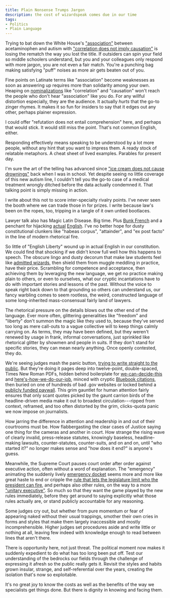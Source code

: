 ```yaml
---
title: Plain Nonsense Trumps Jargon
description: the cost of wizardspeak comes due in our time
tags:
- Politics
- Plain Language
---
```


Trying to bat down the White House's ["association"](https://www.whitehouse.gov/articles/2025/09/fact-evidence-suggests-link-between-acetaminophen-autism/) between acetaminophen and autism with ["correlation does not imply causation"](https://en.wikipedia.org/wiki/Correlation_does_not_imply_causation) is losing the rematch the way you lost the title.  If outsiders can spin your field so middle schoolers understand, but you and your colleagues only respond with more jargon, you are not even a fair match.  You're a punching bag making satisfying "puff" noises as more air gets beaten out of you.

Fine points on Latinate terms like "association" become weaknesses as soon as answering up requires more than solidarity among your own.  Heaping on [nominalizations](https://en.wikipedia.org/wiki/Nominalization) like "correlation" and "causation" won't reach the people who don't hear "association" like you do.  For any willful distortion especially, they are the audience.  It actually _hurts_ that the go-to zinger rhymes. It makes it so fun for insiders to say that it edges out any other, perhaps plainer expression.

I could offer "refutation does not entail comprehension" here, and perhaps that would stick.  It would still miss the point.  That's not common English, either.

Responding effectively means speaking to be understood by a lot more people, without any hint that you want to impress them.  A ready stock of relatable metaphors.  A cheat sheet of lived examples.  Parables for present day.

I'm sure the art of the telling has advanced since ["ice cream does not cause drownings"](https://www.msn.com/en-us/news/technology/more-ice-cream-sold-more-drownings-why/ar-AA1HihPI) back when I was in school.  Yet despite seeing no little coverage of this new autism line, I couldn't tell you the go-to case of a medical treatment wrongly ditched before the data actually condemned it.  That talking point is simply missing in action.

I write about this not to score inter-specialty rivalry points.  I've never seen the booth where we can trade those in for prizes.  I write because law's been on the ropes, too, tripping in a tangle of it own untied bootlaces.

Lawyer talk also has Magic Latin Disease.  Big time.  Plus [Bunk French](https://en.wikipedia.org/wiki/Law_French) and a penchant for hijacking [actual](https://thelawdictionary.org/notice-2/) [English](https://thelawdictionary.org/damages/).  I've no better hope for dusty constitutional clunkers like "habeas corpus", "attainder", and "ex post facto" in the line of modern rhetorical fire.

So little of "English Liberty" wound up in actual English in our constitution.  We could find that shocking if we didn't know full well how this happens to speech.  The obscure lingo and dusty decorum that make law students feel like [admitted wizards](https://www.tampabay.com/archive/2000/12/28/harry-potter-fans-wild-about-wizardspeak/), then shield them from muggle meddling in practice, have their price.  Scrambling for competence and acceptance, then achieving them by leveraging the new language, we get no practice making plain to others, or even to ourselves, what our cryptic incantations have to do with important stories and lessons of the past.  Without the voice to speak right back down to that grounding so others can understand us, our fancy warbling comes to seem rootless, the weird, constructed language of some long-inherited mass-consensual fairly land of lawyers.

The rhetorical pressure on the details blows out the other end of the language.  Ever more often, glittering generalities like "freedom" and "liberty" don't summon the magic like they used to, because they've served too long as mere call-outs to a vague collective will to keep things calmly carrying on.  As terms, they may have been defined, but they weren't renewed by usage in frank, informal conversations, just sprinkled like rhetorical glitter by showmen and people in suits.  If they don't stand for specific stories, they can mean nearly anything.  Once openly contested, they do.

We're seeing judges mash the panic button, [trying to write straight to the public](https://writing.kemitchell.com/2025/04/20/Fourth-Circuit-Abrego-Garcia).  But they're doing it pages deep into twelve-point, double-spaced, Times New Roman PDFs, hidden behind boilerplate for [we-can-decide-this](https://en.wikipedia.org/wiki/Jurisdiction) and [here's-how-we-do-our-job](https://en.wikipedia.org/wiki/Standard_of_review), minced with cryptic [Bluebook citations](https://en.wikipedia.org/wiki/Bluebook), then buried on one of hundreds of bad .gov websites or locked behind a [publicly funded paywall](https://en.wikipedia.org/wiki/PACER_%28law%29#Fees).  This grim gauntlet for human attention fairly ensures that only scant quotes picked by the gaunt carrion birds of the headline-driven media make it out to broadest circulation---ripped from context, reframed, and too often distorted by the grim, clicks-quota panic we now impose on journalists.

How jarring the difference in attention and readership in and out of their courtrooms must be.  How flabbergasting the clear cases of Justice saying one thing for the cameras and another in court.  How strange the rising wave of clearly invalid, press-release statutes, knowingly baseless, headline-making lawsuits, counter-statutes, counter-suits, and on and on, until "who started it?" no longer makes sense and "how does it end?" is anyone's guess.

Meanwhile, the Supreme Court pauses court order after order against executive action, often without a word of explanation.  The "emergency" animating the suddenly lively [emergency docket](https://www.scotusblog.com/case-files/emergency/emergency-docket-2024/) seems more and more like great haste to end or cripple the [rule that lets the legislature limit who the president can fire](https://en.wikipedia.org/wiki/Humphrey%27s_Executor_v._United_States), and perhaps also other rules, on the way to a more ["unitary executive"](https://en.wikipedia.org/wiki/Unitary_executive_theory).  So much so that they want the game played by the new rules immediately, before they get around to saying explicitly what those rules actually are, or stand publicly accountable for any reasoning.

Some judges cry out, but whether from pure momentum or fear of appearing naked without their usual trappings, smother their own cries in forms and styles that make them largely inaccessible and mostly incomprehensible.  Higher judges set procedures aside and write little or nothing at all, leaving few indeed with knowledge enough to read between lines that aren't there.

There is opportunity here, not just threat.  The political moment now makes it suddenly expedient to do what has too long been put off.  Test our understanding of the bedrocks our fields through the challenge of expressing it afresh so the public really gets it.  Revisit the styles and habits grown insular, strange, and self-referential over the years, creating the isolation that's now so exploitable.

It's no great joy to know the costs as well as the benefits of the way we specialists get things done.  But there is dignity in knowing and facing them.
